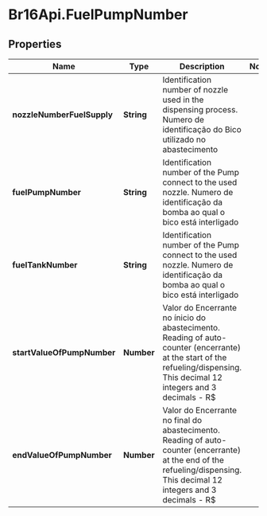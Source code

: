 # Br16Api.FuelPumpNumber

## Properties
Name | Type | Description | Notes
------------ | ------------- | ------------- | -------------
**nozzleNumberFuelSupply** | **String** | Identification number of nozzle used in the dispensing process.   Numero de identificação do Bico utilizado no abastecimento  | 
**fuelPumpNumber** | **String** | Identification number of the Pump connect to the used nozzle.   Numero de identificação da bomba ao qual o bico está interligado  | 
**fuelTankNumber** | **String** | Identification number of the Pump connect to the used nozzle.   Numero de identificação da bomba ao qual o bico está interligado  | 
**startValueOfPumpNumber** | **Number** | Valor do Encerrante no ínicio do abastecimento.  Reading of auto-counter (encerrante) at the start of the refueling/dispensing. This decimal 12 integers and 3 decimals - R$  | 
**endValueOfPumpNumber** | **Number** | Valor do Encerrante no final do abastecimento.  Reading of auto-counter (encerrante) at the end of the refueling/dispensing. This decimal 12 integers and 3 decimals - R$  | 


